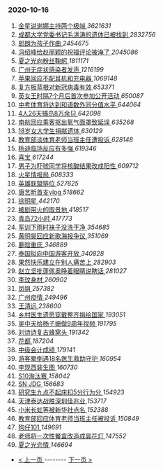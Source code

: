 ### 2020-10-16 
1. [ 金星说谢娜主持两个极端 ](https://s.weibo.com/weibo?q=%E9%87%91%E6%98%9F%E8%AF%B4%E8%B0%A2%E5%A8%9C%E4%B8%BB%E6%8C%81%E4%B8%A4%E4%B8%AA%E6%9E%81%E7%AB%AF&Refer=top) *3621631*
1. [ 成都大学党委书记毛洪涛的遗体已被找到 ](https://s.weibo.com/weibo?q=%23%E6%88%90%E9%83%BD%E5%A4%A7%E5%AD%A6%E5%85%9A%E5%A7%94%E4%B9%A6%E8%AE%B0%E6%AF%9B%E6%B4%AA%E6%B6%9B%E7%9A%84%E9%81%97%E4%BD%93%E5%B7%B2%E8%A2%AB%E6%89%BE%E5%88%B0%23&Refer=top) *2832756*
1. [ 郎朗为孩子作曲 ](https://s.weibo.com/weibo?q=%23%E9%83%8E%E6%9C%97%E4%B8%BA%E5%AD%A9%E5%AD%90%E4%BD%9C%E6%9B%B2%23&topic_ad=1&Refer=top) *2454675*
1. [ 冯绍峰给赵丽颖的祝福评论被淹了 ](https://s.weibo.com/weibo?q=%23%E5%86%AF%E7%BB%8D%E5%B3%B0%E7%BB%99%E8%B5%B5%E4%B8%BD%E9%A2%96%E7%9A%84%E7%A5%9D%E7%A6%8F%E8%AF%84%E8%AE%BA%E8%A2%AB%E6%B7%B9%E4%BA%86%23&Refer=top) *2045086*
1. [ 夏之光向粉丝鞠躬 ](https://s.weibo.com/weibo?q=%23%E5%A4%8F%E4%B9%8B%E5%85%89%E5%90%91%E7%B2%89%E4%B8%9D%E9%9E%A0%E8%BA%AC%23&Refer=top) *1811171*
1. [ 广州无症状感染者发声 ](https://s.weibo.com/weibo?q=%23%E5%B9%BF%E5%B7%9E%E6%97%A0%E7%97%87%E7%8A%B6%E6%84%9F%E6%9F%93%E8%80%85%E5%8F%91%E5%A3%B0%23&Refer=top) *1216199*
1. [ 苹果回应不配耳机和充电器 ](https://s.weibo.com/weibo?q=%23%E8%8B%B9%E6%9E%9C%E5%9B%9E%E5%BA%94%E4%B8%8D%E9%85%8D%E8%80%B3%E6%9C%BA%E5%92%8C%E5%85%85%E7%94%B5%E5%99%A8%23&Refer=top) *1069148*
1. [ 复方板蓝根对新冠病毒有效 ](https://s.weibo.com/weibo?q=%23%E5%A4%8D%E6%96%B9%E6%9D%BF%E8%93%9D%E6%A0%B9%E5%AF%B9%E6%96%B0%E5%86%A0%E7%97%85%E6%AF%92%E6%9C%89%E6%95%88%23&Refer=top) *653371*
1. [ 英女王时隔7个月后首次参加公开活动 ](https://s.weibo.com/weibo?q=%E8%8B%B1%E5%A5%B3%E7%8E%8B%E6%97%B6%E9%9A%947%E4%B8%AA%E6%9C%88%E5%90%8E%E9%A6%96%E6%AC%A1%E5%8F%82%E5%8A%A0%E5%85%AC%E5%BC%80%E6%B4%BB%E5%8A%A8&Refer=top) *650087*
1. [ 中考体育将达到和语数外同分值水平 ](https://s.weibo.com/weibo?q=%23%E4%B8%AD%E8%80%83%E4%BD%93%E8%82%B2%E5%B0%86%E8%BE%BE%E5%88%B0%E5%92%8C%E8%AF%AD%E6%95%B0%E5%A4%96%E5%90%8C%E5%88%86%E5%80%BC%E6%B0%B4%E5%B9%B3%23&Refer=top) *644064*
1. [ 4人26天捕鸟8万余只 ](https://s.weibo.com/weibo?q=%234%E4%BA%BA26%E5%A4%A9%E6%8D%95%E9%B8%9F8%E4%B8%87%E4%BD%99%E5%8F%AA%23&Refer=top) *642098*
1. [ 南航回应乘客抠出氧气面罩致延误 ](https://s.weibo.com/weibo?q=%E5%8D%97%E8%88%AA%E5%9B%9E%E5%BA%94%E4%B9%98%E5%AE%A2%E6%8A%A0%E5%87%BA%E6%B0%A7%E6%B0%94%E9%9D%A2%E7%BD%A9%E8%87%B4%E5%BB%B6%E8%AF%AF&Refer=top) *635268*
1. [ 18岁女大学生捐献遗体 ](https://s.weibo.com/weibo?q=%2318%E5%B2%81%E5%A5%B3%E5%A4%A7%E5%AD%A6%E7%94%9F%E6%8D%90%E7%8C%AE%E9%81%97%E4%BD%93%23&Refer=top) *630129*
1. [ 教育部谈体育老师当班主任遭投诉 ](https://s.weibo.com/weibo?q=%23%E6%95%99%E8%82%B2%E9%83%A8%E8%B0%88%E4%BD%93%E8%82%B2%E8%80%81%E5%B8%88%E5%BD%93%E7%8F%AD%E4%B8%BB%E4%BB%BB%E9%81%AD%E6%8A%95%E8%AF%89%23&Refer=top) *628148*
1. [ 杨迪临场反应有多强 ](https://s.weibo.com/weibo?q=%23%E6%9D%A8%E8%BF%AA%E4%B8%B4%E5%9C%BA%E5%8F%8D%E5%BA%94%E6%9C%89%E5%A4%9A%E5%BC%BA%23&Refer=top) *619346*
1. [ 喜宝 ](https://s.weibo.com/weibo?q=%E5%96%9C%E5%AE%9D&Refer=top) *617244*
1. [ 男子为吓唬同学将核酸结果改成阳性 ](https://s.weibo.com/weibo?q=%23%E7%94%B7%E5%AD%90%E4%B8%BA%E5%90%93%E5%94%AC%E5%90%8C%E5%AD%A6%E5%B0%86%E6%A0%B8%E9%85%B8%E7%BB%93%E6%9E%9C%E6%94%B9%E6%88%90%E9%98%B3%E6%80%A7%23&Refer=top) *609712*
1. [ 火星情报局 ](https://s.weibo.com/weibo?q=%E7%81%AB%E6%98%9F%E6%83%85%E6%8A%A5%E5%B1%80&Refer=top) *608333*
1. [ 英雄联盟排位 ](https://s.weibo.com/weibo?q=%E8%8B%B1%E9%9B%84%E8%81%94%E7%9B%9F%E6%8E%92%E4%BD%8D&Refer=top) *527625*
1. [ 唐艺昕首支vlog ](https://s.weibo.com/weibo?q=%23%E5%94%90%E8%89%BA%E6%98%95%E9%A6%96%E6%94%AFvlog%23&Refer=top) *518662*
1. [ 徐明星 ](https://s.weibo.com/weibo?q=%E5%BE%90%E6%98%8E%E6%98%9F&Refer=top) *442170*
1. [ 被剧带火的取景地 ](https://s.weibo.com/weibo?q=%23%E8%A2%AB%E5%89%A7%E5%B8%A6%E7%81%AB%E7%9A%84%E5%8F%96%E6%99%AF%E5%9C%B0%23&Refer=top) *418517*
1. [ 青岛72小时 ](https://s.weibo.com/weibo?q=%23%E9%9D%92%E5%B2%9B72%E5%B0%8F%E6%97%B6%23&Refer=top) *417773*
1. [ 军训下雨时袜子没洗干净 ](https://s.weibo.com/weibo?q=%23%E5%86%9B%E8%AE%AD%E4%B8%8B%E9%9B%A8%E6%97%B6%E8%A2%9C%E5%AD%90%E6%B2%A1%E6%B4%97%E5%B9%B2%E5%87%80%23&Refer=top) *354685*
1. [ 黄明昊回应新歌海报争议 ](https://s.weibo.com/weibo?q=%23%E9%BB%84%E6%98%8E%E6%98%8A%E5%9B%9E%E5%BA%94%E6%96%B0%E6%AD%8C%E6%B5%B7%E6%8A%A5%E4%BA%89%E8%AE%AE%23&Refer=top) *351069*
1. [ 鹿晗重庆 ](https://s.weibo.com/weibo?q=%23%E9%B9%BF%E6%99%97%E9%87%8D%E5%BA%86%23&Refer=top) *346889*
1. [ 泰国拟向中国游客开放 ](https://s.weibo.com/weibo?q=%23%E6%B3%B0%E5%9B%BD%E6%8B%9F%E5%90%91%E4%B8%AD%E5%9B%BD%E6%B8%B8%E5%AE%A2%E5%BC%80%E6%94%BE%23&Refer=top) *340828*
1. [ 果然快乐建立在别人痛苦上 ](https://s.weibo.com/weibo?q=%23%E6%9E%9C%E7%84%B6%E5%BF%AB%E4%B9%90%E5%BB%BA%E7%AB%8B%E5%9C%A8%E5%88%AB%E4%BA%BA%E7%97%9B%E8%8B%A6%E4%B8%8A%23&Refer=top) *282903*
1. [ 赵立坚批蓬佩奥睁着眼睛说瞎话 ](https://s.weibo.com/weibo?q=%23%E8%B5%B5%E7%AB%8B%E5%9D%9A%E6%89%B9%E8%93%AC%E4%BD%A9%E5%A5%A5%E7%9D%81%E7%9D%80%E7%9C%BC%E7%9D%9B%E8%AF%B4%E7%9E%8E%E8%AF%9D%23&Refer=top) *281027*
1. [ 李玟身材 ](https://s.weibo.com/weibo?q=%23%E6%9D%8E%E7%8E%9F%E8%BA%AB%E6%9D%90%23&Refer=top) *260902*
1. [ 凤姐 ](https://s.weibo.com/weibo?q=%E5%87%A4%E5%A7%90&Refer=top) *257382*
1. [ 广州疫情 ](https://s.weibo.com/weibo?q=%E5%B9%BF%E5%B7%9E%E7%96%AB%E6%83%85&Refer=top) *249496*
1. [ 王清远 ](https://s.weibo.com/weibo?q=%E7%8E%8B%E6%B8%85%E8%BF%9C&Refer=top) *238600*
1. [ 乡村医生遗愿穿戴整齐捐给国家 ](https://s.weibo.com/weibo?q=%23%E4%B9%A1%E6%9D%91%E5%8C%BB%E7%94%9F%E9%81%97%E6%84%BF%E7%A9%BF%E6%88%B4%E6%95%B4%E9%BD%90%E6%8D%90%E7%BB%99%E5%9B%BD%E5%AE%B6%23&Refer=top) *193051*
1. [ 吴中天给杨子姗做9周年视频 ](https://s.weibo.com/weibo?q=%23%E5%90%B4%E4%B8%AD%E5%A4%A9%E7%BB%99%E6%9D%A8%E5%AD%90%E5%A7%97%E5%81%9A9%E5%91%A8%E5%B9%B4%E8%A7%86%E9%A2%91%23&Refer=top) *191795*
1. [ 刘诗诗复古蜂窝头 ](https://s.weibo.com/weibo?q=%23%E5%88%98%E8%AF%97%E8%AF%97%E5%A4%8D%E5%8F%A4%E8%9C%82%E7%AA%9D%E5%A4%B4%23&Refer=top) *191342*
1. [ 花都 ](https://s.weibo.com/weibo?q=%E8%8A%B1%E9%83%BD&Refer=top) *187204*
1. [ 中级会计成绩 ](https://s.weibo.com/weibo?q=%E4%B8%AD%E7%BA%A7%E4%BC%9A%E8%AE%A1%E6%88%90%E7%BB%A9&Refer=top) *179141*
1. [ 游客晕倒遇18名医生救助守护 ](https://s.weibo.com/weibo?q=%E6%B8%B8%E5%AE%A2%E6%99%95%E5%80%92%E9%81%8718%E5%90%8D%E5%8C%BB%E7%94%9F%E6%95%91%E5%8A%A9%E5%AE%88%E6%8A%A4&Refer=top) *160954*
1. [ 李现西装生图 ](https://s.weibo.com/weibo?q=%E6%9D%8E%E7%8E%B0%E8%A5%BF%E8%A3%85%E7%94%9F%E5%9B%BE&Refer=top) *160730*
1. [ S10淘汰赛 ](https://s.weibo.com/weibo?q=S10%E6%B7%98%E6%B1%B0%E8%B5%9B&Refer=top) *158042*
1. [ SN JDG ](https://s.weibo.com/weibo?q=SN%20JDG&Refer=top) *156683*
1. [ 研究生九点不起床扣5分行为分 ](https://s.weibo.com/weibo?q=%23%E7%A0%94%E7%A9%B6%E7%94%9F%E4%B9%9D%E7%82%B9%E4%B8%8D%E8%B5%B7%E5%BA%8A%E6%89%A35%E5%88%86%E8%A1%8C%E4%B8%BA%E5%88%86%23&Refer=top) *154923*
1. [ 天津泰达战胜深圳佳兆业 ](https://s.weibo.com/weibo?q=%E5%A4%A9%E6%B4%A5%E6%B3%B0%E8%BE%BE%E6%88%98%E8%83%9C%E6%B7%B1%E5%9C%B3%E4%BD%B3%E5%85%86%E4%B8%9A&Refer=top) *153717*
1. [ 小米长虹等被新华社点名 ](https://s.weibo.com/weibo?q=%23%E5%B0%8F%E7%B1%B3%E9%95%BF%E8%99%B9%E7%AD%89%E8%A2%AB%E6%96%B0%E5%8D%8E%E7%A4%BE%E7%82%B9%E5%90%8D%23&Refer=top) *152388*
1. [ 教育部回应体育老师当班主任被投诉 ](https://s.weibo.com/weibo?q=%23%E6%95%99%E8%82%B2%E9%83%A8%E5%9B%9E%E5%BA%94%E4%BD%93%E8%82%B2%E8%80%81%E5%B8%88%E5%BD%93%E7%8F%AD%E4%B8%BB%E4%BB%BB%E8%A2%AB%E6%8A%95%E8%AF%89%23&Refer=top) *150849*
1. [ 狗仔101 ](https://s.weibo.com/weibo?q=%23%E7%8B%97%E4%BB%94101%23&Refer=top) *149691*
1. [ 老师将一次性餐盒改造成昙花灯 ](https://s.weibo.com/weibo?q=%23%E8%80%81%E5%B8%88%E5%B0%86%E4%B8%80%E6%AC%A1%E6%80%A7%E9%A4%90%E7%9B%92%E6%94%B9%E9%80%A0%E6%88%90%E6%98%99%E8%8A%B1%E7%81%AF%23&Refer=top) *147552*
1. [ 夏之光恋情 ](https://s.weibo.com/weibo?q=%23%E5%A4%8F%E4%B9%8B%E5%85%89%E6%81%8B%E6%83%85%23&Refer=top) *146694* 

- [ < 上一页 ](https://github.com/able8/weibo-hot-record/blob/master/2020-10-15.md) -------- [ 下一页 > ](https://github.com/able8/weibo-hot-record/blob/master/2020-10-17.md)